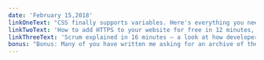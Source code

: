 ```yaml
---
date: 'February 15,2018'
linkOneText: "CSS finally supports variables. Here's everything you need to know about CSS variables, including three example apps you can build to better understand them (22 minute read): https://fcc.im/2o8NbFN"
linkTwoText: 'How to add HTTPS to your website for free in 12 minutes, and why you need to do this now more than ever (12 minute read): https://fcc.im/2BuqC6O'
linkThreeText: 'Scrum explained in 16 minutes — a look at how developers use the popular Scrum agile methodology to write better software, and faster too (16 minute watch): https://www.youtube.com/watch?v=vuBFzAdaHDY'
bonus: "Bonus: Many of you have written me asking for an archive of these 'three links' emails I send each Thursday. So I compiled one. And I also share the story behind these emails, and why I decided to use this simple no-nonsense format (browsable list): https://fcc.im/2GhEyjM"
---
```

